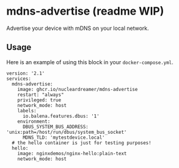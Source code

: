 # mdns-advertise (readme WIP)
Advertise your device with mDNS on your local network.

## Usage

Here is an example of using this block in your `docker-compose.yml`. 

```
version: '2.1'
services:
  mdns-advertise:
    image: ghcr.io/nucleardreamer/mdns-advertise
    restart: "always"
    privileged: true
    network_mode: host
    labels:
      io.balena.features.dbus: '1'
    environment:
      DBUS_SYSTEM_BUS_ADDRESS: 'unix:path=/host/run/dbus/system_bus_socket'
      MDNS_TLD: 'mytestdevice.local'
  # the hello container is just for testing purposes!
  hello:
    image: nginxdemos/nginx-hello:plain-text
    network_mode: host
```
